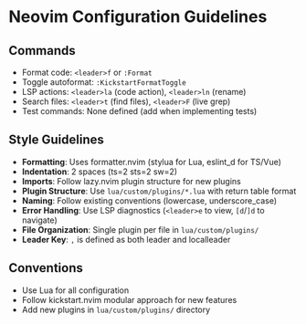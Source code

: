 # Neovim Configuration Guidelines

## Commands
- Format code: `<leader>f` or `:Format`
- Toggle autoformat: `:KickstartFormatToggle`
- LSP actions: `<leader>la` (code action), `<leader>ln` (rename)
- Search files: `<leader>t` (find files), `<leader>F` (live grep)
- Test commands: None defined (add when implementing tests)

## Style Guidelines
- **Formatting**: Uses formatter.nvim (stylua for Lua, eslint_d for TS/Vue)
- **Indentation**: 2 spaces (ts=2 sts=2 sw=2)
- **Imports**: Follow lazy.nvim plugin structure for new plugins
- **Plugin Structure**: Use `lua/custom/plugins/*.lua` with return table format
- **Naming**: Follow existing conventions (lowercase, underscore_case)
- **Error Handling**: Use LSP diagnostics (`<leader>e` to view, `[d`/`]d` to navigate)
- **File Organization**: Single plugin per file in `lua/custom/plugins/`
- **Leader Key**: `,` is defined as both leader and localleader

## Conventions
- Use Lua for all configuration
- Follow kickstart.nvim modular approach for new features
- Add new plugins in `lua/custom/plugins/` directory